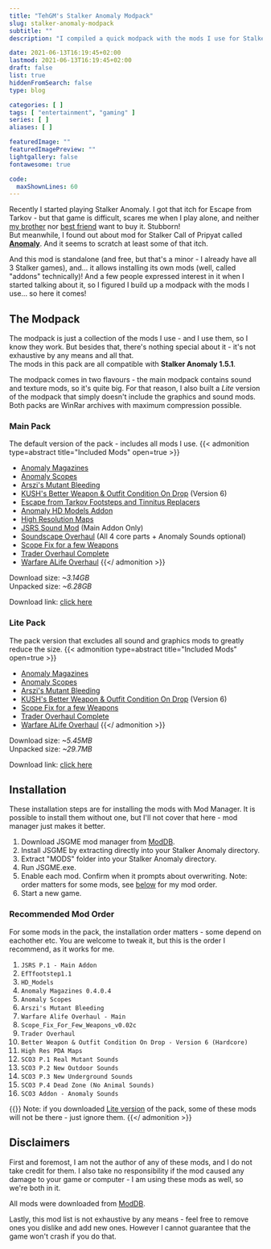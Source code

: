 ```yaml
---
title: "TehGM's Stalker Anomaly Modpack"
slug: stalker-anomaly-modpack
subtitle: ""
description: "I compiled a quick modpack with the mods I use for Stalker Anomaly so you can download and experience it the way I do!"

date: 2021-06-13T16:19:45+02:00
lastmod: 2021-06-13T16:19:45+02:00
draft: false
list: true
hiddenFromSearch: false
type: blog

categories: [ ]
tags: [ "entertainment", "gaming" ]
series: [ ]
aliases: [ ]

featuredImage: ""
featuredImagePreview: ""
lightgallery: false
fontawesome: true

code:
  maxShownLines: 60
---
```

<!--more-->

Recently I started playing Stalker Anomaly. I got that itch for Escape from Tarkov - but that game is difficult, scares me when I play alone, and neither [my brother](https://bloodxtract.com/members/BornToLose) nor [best friend](https://kalik.dev) want to buy it. Stubborn!  
But meanwhile, I found out about mod for Stalker Call of Pripyat called **[Anomaly](https://www.moddb.com/mods/stalker-anomaly)**. And it seems to scratch at least some of that itch.

And this mod is standalone (and free, but that's a minor - I already have all 3 Stalker games), and... it allows installing its own mods (well, called "addons" technically)! And a few people expressed interest in it when I started talking about it, so I figured I build up a modpack with the mods I use... so here it comes!

## The Modpack
The modpack is just a collection of the mods I use - and I use them, so I know they work. But besides that, there's nothing special about it - it's not exhaustive by any means and all that.  
The mods in this pack are all compatible with **Stalker Anomaly 1.5.1**.

The modpack comes in two flavours - the main modpack contains sound and texture mods, so it's quite big. For that reason, I also built a *Lite* version of the modpack that simply doesn't include the graphics and sound mods.  
Both packs are WinRar archives with maximum compression possible.

### Main Pack
The default version of the pack - includes all mods I use.
{{< admonition type=abstract title="Included Mods" open=true >}}
- [Anomaly Magazines](https://www.moddb.com/mods/stalker-anomaly/addons/anomaly-magazines-for-150-rc)
- [Anomaly Scopes](https://www.moddb.com/mods/stalker-anomaly/addons/anomaly-scopes-revision-v10)
- [Arszi's Mutant Bleeding](https://www.moddb.com/mods/stalker-anomaly/addons/arszis-mutant-bleeding)
- [KUSH's Better Weapon & Outfit Condition On Drop](https://www.moddb.com/mods/stalker-anomaly/addons/better-weapon-outfit-condition-on-drop) (Version 6)
- [Escape from Tarkov Footsteps and Tinnitus Replacers](https://www.moddb.com/mods/stalker-anomaly/addons/escape-from-tarkov-footsteps-and-tinnitus-replacers)
- [Anomaly HD Models Addon](https://www.moddb.com/mods/stalker-anomaly/addons/anomaly-hd-models-addon)
- [High Resolution Maps](https://www.moddb.com/mods/stalker-anomaly/addons/high-resolution-maps)
- [JSRS Sound Mod](https://www.moddb.com/mods/stalker-anomaly/addons/solarint-gunshot-overhaul) (Main Addon Only)
- [Soundscape Overhaul](https://www.moddb.com/mods/stalker-anomaly/addons/soundscape-overhaul-2) (All 4 core parts + Anomaly Sounds optional)
- [Scope Fix for a few Weapons](https://www.moddb.com/mods/stalker-anomaly/addons/scope-fix-for-a-few-weapons-v002c)
- [Trader Overhaul Complete](https://www.moddb.com/mods/stalker-anomaly/addons/trader-overhaul-complete)
- [Warfare ALife Overhaul](https://www.moddb.com/mods/stalker-anomaly/addons/warfare-alife-overhaul)
{{</ admonition >}}

Download size: *~3.14GB*  
Unpacked size: *~6.28GB*

Download link: [click here](https://www.mediafire.com/file/zxuq0ql84363edx/TehGM%2527s_Anomaly_Modpack_v1.rar/file)

### Lite Pack
The pack version that excludes all sound and graphics mods to greatly reduce the size.
{{< admonition type=abstract title="Included Mods" open=true >}}
- [Anomaly Magazines](https://www.moddb.com/mods/stalker-anomaly/addons/anomaly-magazines-for-150-rc)
- [Anomaly Scopes](https://www.moddb.com/mods/stalker-anomaly/addons/anomaly-scopes-revision-v10)
- [Arszi's Mutant Bleeding](https://www.moddb.com/mods/stalker-anomaly/addons/arszis-mutant-bleeding)
- [KUSH's Better Weapon & Outfit Condition On Drop](https://www.moddb.com/mods/stalker-anomaly/addons/better-weapon-outfit-condition-on-drop) (Version 6)
- [Scope Fix for a few Weapons](https://www.moddb.com/mods/stalker-anomaly/addons/scope-fix-for-a-few-weapons-v002c)
- [Trader Overhaul Complete](https://www.moddb.com/mods/stalker-anomaly/addons/trader-overhaul-complete)
- [Warfare ALife Overhaul](https://www.moddb.com/mods/stalker-anomaly/addons/warfare-alife-overhaul)
{{</ admonition >}}

Download size: *~5.45MB*  
Unpacked size: *~29.7MB*

Download link: [click here](https://www.mediafire.com/file/jwmkw61bu8gv74n/TehGM%2527s_Anomaly_Modpack_v1_%2528Lite%2529.rar/file)

## Installation
These installation steps are for installing the mods with Mod Manager. It is possible to install them without one, but I'll not cover that here - mod manager just makes it better.
1. Download JSGME mod manager from [ModDB](https://www.moddb.com/mods/call-of-chernobyl/downloads/jsgme).
2. Install JSGME by extracting directly into your Stalker Anomaly directory.
3. Extract "MODS" folder into your Stalker Anomaly directory.
4. Run JSGME.exe.
5. Enable each mod. Confirm when it prompts about overwriting. Note: order matters for some mods, see [below](#recommended-mod-order) for my mod order.
6. Start a new game.

### Recommended Mod Order
For some mods in the pack, the installation order matters - some depend on eachother etc. You are welcome to tweak it, but this is the order I recommend, as it works for me.

1. `JSRS P.1 - Main Addon`
2. `EfTfootstep1.1`
3. `HD_Models`
4. `Anomaly Magazines 0.4.0.4`
5. `Anomaly Scopes`
6. `Arszi's Mutant Bleeding`
7. `Warfare Alife Overhaul - Main`
8. `Scope_Fix_For_Few_Weapons_v0.02c`
9. `Trader Overhaul`
10. `Better Weapon & Outfit Condition On Drop - Version 6 (Hardcore)`
11. `High Res PDA Maps`
12. `SCO3 P.1 Real Mutant Sounds`
13. `SCO3 P.2 New Outdoor Sounds`
14. `SCO3 P.3 New Underground Sounds`
15. `SCO3 P.4 Dead Zone (No Animal Sounds)`
16. `SCO3 Addon - Anomaly Sounds`

{{<admonition type=note >}}
Note: if you downloaded [Lite version](#lite-pack) of the pack, some of these mods will not be there - just ignore them.
{{</ admonition >}}

## Disclaimers
First and foremost, I am not the author of any of these mods, and I do not take credit for them. I also take no responsibility if the mod caused any damage to your game or computer - I am using these mods as well, so we're both in it.

All mods were downloaded from [ModDB](https://www.moddb.com/mods/stalker-anomaly/addons).

Lastly, this mod list is not exhaustive by any means - feel free to remove ones you dislike and add new ones. However I cannot guarantee that the game won't crash if you do that.
